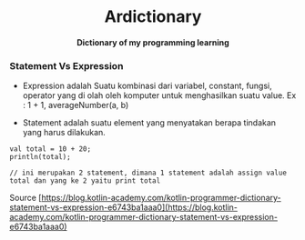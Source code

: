 <h1 align="center">Ardictionary</h1>
<h4 align="center">Dictionary of my programming learning</h4>

### Statement Vs Expression

 * Expression adalah Suatu kombinasi dari variabel, constant, fungsi, operator yang di olah oleh komputer untuk menghasilkan suatu value. Ex : 1 + 1, averageNumber(a, b)
 
 * Statement adalah suatu element yang menyatakan berapa tindakan yang harus dilakukan.
 ```
 val total = 10 + 20;
 println(total);
 
 // ini merupakan 2 statement, dimana 1 statement adalah assign value total dan yang ke 2 yaitu print total
 ```
 Source [https://blog.kotlin-academy.com/kotlin-programmer-dictionary-statement-vs-expression-e6743ba1aaa0](https://blog.kotlin-academy.com/kotlin-programmer-dictionary-statement-vs-expression-e6743ba1aaa0)
